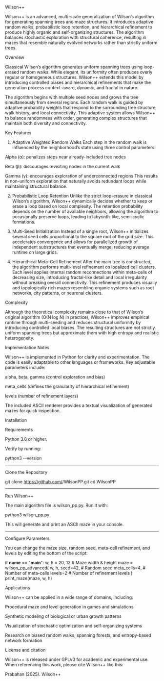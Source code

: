 Wilson++

Wilson++ is an advanced, multi-scale generalization of Wilson’s algorithm for generating spanning trees and maze structures. It introduces adaptive random walks, probabilistic loop retention, and hierarchical refinement to produce highly organic and self-organizing structures. The algorithm balances stochastic exploration with structural coherence, resulting in mazes that resemble naturally evolved networks rather than strictly uniform trees.


Overview

Classical Wilson’s algorithm generates uniform spanning trees using loop-erased random walks. While elegant, its uniformity often produces overly regular or homogeneous structures. Wilson++ extends this model by introducing controlled biases and hierarchical refinements that make the generation process context-aware, dynamic, and fractal in nature.

The algorithm begins with multiple seed nodes and grows the tree simultaneously from several regions. Each random walk is guided by adaptive probability weights that respond to the surrounding tree structure, walk history, and local connectivity. This adaptive system allows Wilson++ to balance randomness with order, generating complex structures that maintain both diversity and connectivity.


Key Features

1. Adaptive Weighted Random Walks
Each step in the random walk is influenced by the neighborhood’s state using three control parameters:

Alpha (α): penalizes steps near already-included tree nodes

Beta (β): discourages revisiting nodes in the current walk

Gamma (γ): encourages exploration of underconnected regions
This results in non-uniform exploration that naturally avoids redundant loops while maintaining structural balance.



2. Probabilistic Loop Retention
Unlike the strict loop-erasure in classical Wilson’s algorithm, Wilson++ dynamically decides whether to keep or erase a loop based on local complexity. The retention probability depends on the number of available neighbors, allowing the algorithm to occasionally preserve loops, leading to labyrinth-like, semi-cyclic formations.


3. Multi-Seed Initialization
Instead of a single root, Wilson++ initializes several seed cells proportional to the square root of the grid size. This accelerates convergence and allows for parallelized growth of independent substructures that eventually merge, reducing average runtime on large grids.


4. Hierarchical Meta-Cell Refinement
After the main tree is constructed, the algorithm performs multi-level refinement on localized cell clusters. Each level applies internal random reconnections within meta-cells of decreasing size, introducing fractal-like detail and local irregularity without breaking overall connectivity. This refinement produces visually and topologically rich mazes resembling organic systems such as root networks, city patterns, or neuronal clusters.



Complexity

Although the theoretical complexity remains close to that of Wilson’s original algorithm (O(N log N) in practice), Wilson++ improves empirical runtime through multi-seeding and reduces structural uniformity by introducing controlled local biases. The resulting structures are not strictly uniform spanning trees but approximate them with high entropy and realistic heterogeneity.



Implementation Notes

Wilson++ is implemented in Python for clarity and experimentation. The code is easily adaptable to other languages or frameworks. Key adjustable parameters include:

alpha, beta, gamma (control exploration and bias)

meta_cells (defines the granularity of hierarchical refinement)

levels (number of refinement layers)


The included ASCII renderer provides a textual visualization of generated mazes for quick inspection.


Installation

Requirements

Python 3.8 or higher.

Verify by running:


python3 --version


---

Clone the Repository

git clone https://github.com/<deyprabahan>/WilsonPP.git
cd WilsonPP





---

Run Wilson++

The main algorithm file is wilson_pp.py. Run it with:

python3 wilson_pp.py

This will generate and print an ASCII maze in your console.


---

Configure Parameters

You can change the maze size, random seed, meta-cell refinement, and levels by editing the bottom of the script:

if __name__ == "__main__":
    w, h = 20, 12             # Maze width & height
    maze = wilson_pp_advanced(
        w, h,
        seed=42,              # Random seed
        meta_cells=4,         # Number of meta-cells
        levels=2              # Number of refinement levels
    )
    print_maze(maze, w, h)


Applications

Wilson++ can be applied in a wide range of domains, including:

Procedural maze and level generation in games and simulations

Synthetic modeling of biological or urban growth patterns

Visualization of stochastic optimization and self-organizing systems

Research on biased random walks, spanning forests, and entropy-based network formation


License and citation 

Wilson++ is released under GPLV3 for academic and experimental use. When referencing this work, please cite Wilson++ like this:

Prabahan (2025). Wilson++
